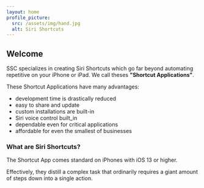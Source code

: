 ```yaml
---
layout: home
profile_picture:
  src: /assets/img/hand.jpg
  alt: Siri Shortcuts
---
```


## Welcome
SSC specializes in creating Siri Shortcuts which go far beyond automating repetitive on your iPhone or iPad. We call theses **"Shortcut Applications"**. 

    
These Shortcut Applications have many advantages:
- development time is drastically reduced
- easy to share and update
- custom installations are built-in
- Siri voice control built_in
- dependable even for critical applications
- affordable for even the smallest of businesses


### What are Siri Shortcuts? 

The Shortcut App comes standard on iPhones with iOS 13 or higher.

Effectively, they distill a complex task that ordinarily requires a giant amount of steps down into a single action. 


